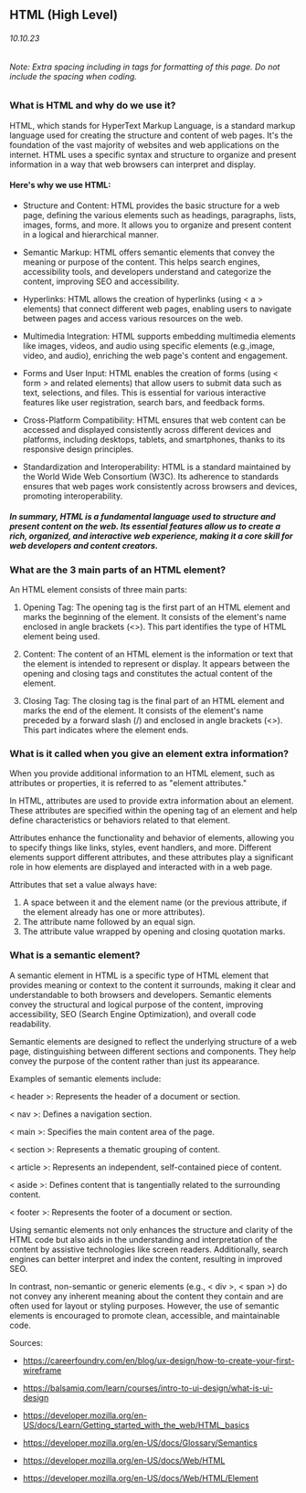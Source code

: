 ## HTML (High Level)

###### 10.10.23

###### *Note: Extra spacing including in tags for formatting of this page. Do not include the spacing when coding.*

### What is HTML and why do we use it?

HTML, which stands for HyperText Markup Language, is a standard markup language used for creating the structure and content of web pages. It's the foundation of the vast majority of websites and web applications on the internet. HTML uses a specific syntax and structure to organize and present information in a way that web browsers can interpret and display.

#### Here's why we use HTML:

+ Structure and Content: HTML provides the basic structure for a web page, defining the various elements such as headings, paragraphs, lists, images, forms, and more. It allows you to organize and present content in a logical and hierarchical manner.

+ Semantic Markup: HTML offers semantic elements that convey the meaning or purpose of the content. This helps search engines, accessibility tools, and developers understand and categorize the content, improving SEO and accessibility.

+ Hyperlinks: HTML allows the creation of hyperlinks (using < a > elements) that connect different web pages, enabling users to navigate between pages and access various resources on the web.

+ Multimedia Integration: HTML supports embedding multimedia elements like images, videos, and audio using specific elements (e.g.,image, video, and audio), enriching the web page's content and engagement.

+ Forms and User Input: HTML enables the creation of forms (using < form > and related elements) that allow users to submit data such as text, selections, and files. This is essential for various interactive features like user registration, search bars, and feedback forms.

+ Cross-Platform Compatibility: HTML ensures that web content can be accessed and displayed consistently across different devices and platforms, including desktops, tablets, and smartphones, thanks to its responsive design principles.

+ Standardization and Interoperability: HTML is a standard maintained by the World Wide Web Consortium (W3C). Its adherence to standards ensures that web pages work consistently across browsers and devices, promoting interoperability.

##### *In summary, HTML is a fundamental language used to structure and present content on the web. Its essential features allow us to create a rich, organized, and interactive web experience, making it a core skill for web developers and content creators.*


### What are the 3 main parts of an HTML element?


An HTML element consists of three main parts:

1. Opening Tag:
The opening tag is the first part of an HTML element and marks the beginning of the element. It consists of the element's name enclosed in angle brackets (<>). This part identifies the type of HTML element being used.

2. Content:
The content of an HTML element is the information or text that the element is intended to represent or display. It appears between the opening and closing tags and constitutes the actual content of the element.

3. Closing Tag:
The closing tag is the final part of an HTML element and marks the end of the element. It consists of the element's name preceded by a forward slash (/) and enclosed in angle brackets (<>). This part indicates where the element ends.


### What is it called when you give an element extra information?

When you provide additional information to an HTML element, such as attributes or properties, it is referred to as "element attributes."

In HTML, attributes are used to provide extra information about an element. These attributes are specified within the opening tag of an element and help define characteristics or behaviors related to that element.

Attributes enhance the functionality and behavior of elements, allowing you to specify things like links, styles, event handlers, and more. Different elements support different attributes, and these attributes play a significant role in how elements are displayed and interacted with in a web page.

Attributes that set a value always have:

1. A space between it and the element name (or the previous attribute, if the element already has one or more attributes).
2. The attribute name followed by an equal sign.
3. The attribute value wrapped by opening and closing quotation marks.


### What is a semantic element?

A semantic element in HTML is a specific type of HTML element that provides meaning or context to the content it surrounds, making it clear and understandable to both browsers and developers. Semantic elements convey the structural and logical purpose of the content, improving accessibility, SEO (Search Engine Optimization), and overall code readability.

Semantic elements are designed to reflect the underlying structure of a web page, distinguishing between different sections and components. They help convey the purpose of the content rather than just its appearance.

Examples of semantic elements include: 

< header >: Represents the header of a document or section.

< nav >: Defines a navigation section.

< main >: Specifies the main content area of the page.

< section >: Represents a thematic grouping of content.

< article >: Represents an independent, self-contained piece of content.

< aside >: Defines content that is tangentially related to the surrounding content.

< footer >: Represents the footer of a document or section.

Using semantic elements not only enhances the structure and clarity of the HTML code but also aids in the understanding and interpretation of the content by assistive technologies like screen readers. Additionally, search engines can better interpret and index the content, resulting in improved SEO.

In contrast, non-semantic or generic elements (e.g., < div >, < span >) do not convey any inherent meaning about the content they contain and are often used for layout or styling purposes. However, the use of semantic elements is encouraged to promote clean, accessible, and maintainable code.

Sources:

+ https://careerfoundry.com/en/blog/ux-design/how-to-create-your-first-wireframe

+ https://balsamiq.com/learn/courses/intro-to-ui-design/what-is-ui-design

+ https://developer.mozilla.org/en-US/docs/Learn/Getting_started_with_the_web/HTML_basics

+ https://developer.mozilla.org/en-US/docs/Glossary/Semantics

+ https://developer.mozilla.org/en-US/docs/Web/HTML

+ https://developer.mozilla.org/en-US/docs/Web/HTML/Element